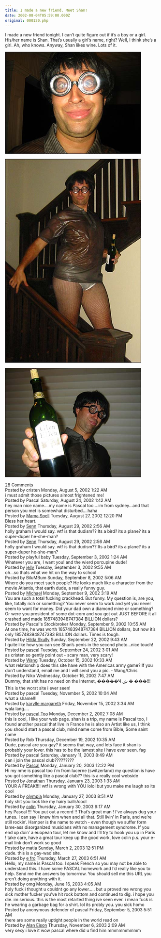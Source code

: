 ```yaml
---
title: I made a new friend. Meet Shan!
date: 2002-08-04T05:59:00.000Z
original: 000120.php
---
```


I made a new friend tonight. I can’t quite figure out if it’s a boy or a girl. His/her name is Shan. That’s usually a girl’s name, right? Well, I think she’s a girl. Ah, who knows. Anyway, Shan likes wine. Lots of it.

<p class="polaroid" style="--deg: -2deg"><img src="./shan-02.jpg" /></p>

<p class="polaroid" style="--deg: -2deg"><img src="./shan-01.jpg" /></p>

<p class="polaroid" style="--deg: -2deg"><img src="./shan-03.jpg" /></p>



<div class="commentdivider"></div><span class="commentheader">28 Comments</span>


<div class="commentdivider">
<span class="commentauthorbox">Posted by cristen</span>
<span class="commentdatebox">Monday, August  5, 2002</span>
<span class="commenttimebox"> 1:22 AM</span>
</div>
<div class="commentbody">i must admit those pictures almost frightened me!</div>
<div class="commentdivider">
<span class="commentauthorbox">Posted by Pascal</span>
<span class="commentdatebox">Saturday, August 24, 2002</span>
<span class="commenttimebox"> 1:42 AM</span>
</div>
<div class="commentbody">hey man nice name….my name is Pascal too….im from sydney…and that person you met is somewhat disturbed….haha</div>
<div class="commentdivider">
<span class="commentauthorbox">Posted by <a href="http://www.pascal.com/cgi-bin/mt/mt-comments.cgi?__mode=red&id=548">Mama Spell</a></span>
<span class="commentdatebox">Tuesday, August 27, 2002</span>
<span class="commenttimebox">12:20 PM</span>
</div>
<div class="commentbody">Bless her heart.</div>
<div class="commentdivider">
<span class="commentauthorbox">Posted by <a href="http://www.pascal.com/cgi-bin/mt/mt-comments.cgi?__mode=red&id=550">Senn</a></span>
<span class="commentdatebox">Thursday, August 29, 2002</span>
<span class="commenttimebox"> 2:56 AM</span>
</div>
<div class="commentbody">holly graham I would say. wtf is that dudism?? Its a bird? its a plane? its a super-duper he-she-man?</div>
<div class="commentdivider">
<span class="commentauthorbox">Posted by <a href="http://www.pascal.com/cgi-bin/mt/mt-comments.cgi?__mode=red&id=549">Senn</a></span>
<span class="commentdatebox">Thursday, August 29, 2002</span>
<span class="commenttimebox"> 2:56 AM</span>
</div>
<div class="commentbody">holly graham I would say. wtf is that dudism?? Its a bird? its a plane? its a super-duper he-she-man?</div>
<div class="commentdivider">
<span class="commentauthorbox">Posted by playful baby</span>
<span class="commentdatebox">Tuesday, September  3, 2002</span>
<span class="commenttimebox"> 1:24 AM</span>
</div>
<div class="commentbody">Whatever you are, I want you!  and the wierd porcupine dude!</div>
<div class="commentdivider">
<span class="commentauthorbox">Posted by <a href="http://www.pascal.com/cgi-bin/mt/mt-comments.cgi?__mode=red&id=552">jelly</a></span>
<span class="commentdatebox">Tuesday, September  3, 2002</span>
<span class="commenttimebox"> 9:55 AM</span>
</div>
<div class="commentbody">oh…so thats what we hit on the way to school</div>
<div class="commentdivider">
<span class="commentauthorbox">Posted by BiluMBum</span>
<span class="commentdatebox">Sunday, September  8, 2002</span>
<span class="commenttimebox"> 5:06 AM</span>
</div>
<div class="commentbody">Where do you meet such people? He looks much like a character from the movie Atlantis, that earth dude, a really funny guy.</div>
<div class="commentdivider">
<span class="commentauthorbox">Posted by <a href="mailto&#58;sabbat22&#64;yahoo&#46;com">Michael</a></span>
<span class="commentdatebox">Monday, September  9, 2002</span>
<span class="commenttimebox"> 3:19 AM</span>
</div>
<div class="commentbody">You are such a total fucking crackhead. But funny. My question is, are you, like, totally rich or something? You never seem to work and yet you never seem to want for money. Did your dad own a diamond mine or something? Or were you president of some dot-com and you got out JUST BEFORE it all crashed and made 1857483948747384 BILLION dollars?</div>
<div class="commentdivider">
<span class="commentauthorbox">Posted by Pascal's Stockbroker</span>
<span class="commentdatebox">Monday, September  9, 2002</span>
<span class="commenttimebox">10:55 AM</span>
</div>
<div class="commentbody">At one time, he was worth 1857483948747384 BILLION dollars, but now it’s only 1857483948747383 BILLION dollars. Times is tough.</div>
<div class="commentdivider">
<span class="commentauthorbox">Posted by <a href="mailto&#58;hilda&#64;forkitude&#46;com">Hilda Skully</a></span>
<span class="commentdatebox">Sunday, September 22, 2002</span>
<span class="commenttimebox"> 9:43 AM</span>
</div>
<div class="commentbody">I quite like how you can see Shan’s penis in the second photo…nice touch!</div>
<div class="commentdivider">
<span class="commentauthorbox">Posted by <a href="http://www.pascal.com/cgi-bin/mt/mt-comments.cgi?__mode=red&id=557">pascal</a></span>
<span class="commentdatebox">Tuesday, September 24, 2002</span>
<span class="commenttimebox"> 3:01 AM</span>
</div>
<div class="commentbody">as cristen so gently point out - scary man, very scary!</div>
<div class="commentdivider">
<span class="commentauthorbox">Posted by <a href="mailto&#58;christopher_crowder&#64;usa&#46;net">Wang</a></span>
<span class="commentdatebox">Tuesday, October 15, 2002</span>
<span class="commenttimebox">10:33 AM</span>
</div>
<div class="commentbody">what relationship does this site have with the Americas army game?  If you don’t understand, email me and I will send you a pic.  - Wang/Chris</div>
<div class="commentdivider">
<span class="commentauthorbox">Posted by Niko</span>
<span class="commentdatebox">Wednesday, October 16, 2002</span>
<span class="commenttimebox"> 7:47 AM</span>
</div>
<div class="commentbody">Dummy, that shit has no need on the Internet, �����Ҹ ښ � ���!!! This is the worst site i ever seen!</div>
<div class="commentdivider">
<span class="commentauthorbox">Posted by pascal</span>
<span class="commentdatebox">Tuesday, November  5, 2002</span>
<span class="commenttimebox">10:04 AM</span>
</div>
<div class="commentbody">what a shame!!!</div>
<div class="commentdivider">
<span class="commentauthorbox">Posted by <a href="mailto&#58;karylle&#46;margareth&#64;barfbag&#46;com">karylle margareth</a></span>
<span class="commentdatebox">Friday, November 15, 2002</span>
<span class="commenttimebox"> 3:34 AM</span>
</div>
<div class="commentbody">wala lang….</div>
<div class="commentdivider">
<span class="commentauthorbox">Posted by <a href="mailto&#58;pascaltcetran&#64;yahoo&#46;com">pascal Too</a></span>
<span class="commentdatebox">Monday, December  2, 2002</span>
<span class="commenttimebox"> 7:08 AM</span>
</div>
<div class="commentbody">this is cool, I like your web page. shan is a trip, my name is Pascal too, I found another pascal that live in France he is also an Artist like us, I think you should start a pascal club, mind name come from Bible, Some saint name</div>
<div class="commentdivider">
<span class="commentauthorbox">Posted by Rob</span>
<span class="commentdatebox">Thursday, December 19, 2002</span>
<span class="commenttimebox">10:35 AM</span>
</div>
<div class="commentbody">Dude, pascal are you gay? it seems that way, and lets face it shan is probably your lover. this has to be the lamest site i have ever seen. fag</div>
<div class="commentdivider">
<span class="commentauthorbox">Posted by pascal</span>
<span class="commentdatebox">Saturday, January 11, 2003</span>
<span class="commenttimebox"> 8:49 AM</span>
</div>
<div class="commentbody">can i join the pascal club?????????</div>
<div class="commentdivider">
<span class="commentauthorbox">Posted by <a href="mailto&#58;pascal&#64;aldo&#46;ch">Pascal</a></span>
<span class="commentdatebox">Monday, January 20, 2003</span>
<span class="commenttimebox">12:22 PM</span>
</div>
<div class="commentbody">Hi my nme is pascal too i`m from lucerne (switzerland)  my question is have you got something like a pascal club??  this is a really cool webside</div>
<div class="commentdivider">
<span class="commentauthorbox">Posted by <a href="mailto&#58;sexihotboy&#64;hotmail&#46;com">Jonathan</a></span>
<span class="commentdatebox">Thursday, January 23, 2003</span>
<span class="commenttimebox"> 1:33 AM</span>
</div>
<div class="commentbody">YOUR A FREAK!!!! wtf is wrong with YOU lolol but you make me laugh so its cool</div>
<div class="commentdivider">
<span class="commentauthorbox">Posted by <a href="mailto&#58;olyympiia&#64;aol&#46;com">olympia</a></span>
<span class="commentdatebox">Monday, January 27, 2003</span>
<span class="commenttimebox"> 8:51 AM</span>
</div>
<div class="commentbody">holy shit you look like my hairy balls!cool</div>
<div class="commentdivider">
<span class="commentauthorbox">Posted by <a href="mailto&#58;colin&#46;m&#64;blackvert&#46;com">colin</a></span>
<span class="commentdatebox">Thursday, January 30, 2003</span>
<span class="commenttimebox"> 9:17 AM</span>
</div>
<div class="commentbody">hey Pascal !!!  You put out a record !!  That’s great man !  I’ve always dug your tunes.  I can say I knew him when and all that.  Still livin’ in Paris, and we’re still rockin’.  Hamper is the name to watch - even though we suffer form lame-ass disorganized musicians with no management  syndrome.  If you end up doin’ a euopean tour, let me know and I’ll try to hook you up in Paris !  take care,  have a great tour   keep up the good work,  love  colin  p.s. your e-mail link don’t work so good</div>
<div class="commentdivider">
<span class="commentauthorbox">Posted by matia</span>
<span class="commentdatebox">Sunday, March  2, 2003</span>
<span class="commenttimebox">12:51 PM</span>
</div>
<div class="commentbody">dude. this is a gay-wad site.</div>
<div class="commentdivider">
<span class="commentauthorbox">Posted by <a href="http://www.pascal.com/cgi-bin/mt/mt-comments.cgi?__mode=red&id=570">e fro</a></span>
<span class="commentdatebox">Thursday, March 27, 2003</span>
<span class="commenttimebox"> 6:51 AM</span>
</div>
<div class="commentbody">Hello, my name is Pascal too. I speak French so you may not be able to understand this. I have some PASCAL homework and I’d really like you to help. Send me the answers by tomorrow. You should sell me this URL you aren’t doing anything with it.</div>
<div class="commentdivider">
<span class="commentauthorbox">Posted by omg</span>
<span class="commentdatebox">Monday, June 16, 2003</span>
<span class="commenttimebox"> 4:05 AM</span>
</div>
<div class="commentbody">holy fuck i thought u couldnt go any lower….. but u proved me wrong you sick mother fucker you’ve hit rock bottom and continued to dig. i hope you die. im serious. this is the most retarted thing ive seen ever. i mean fuck is he wearing a garbage bag for a shirt. lol its probly you. you sick homo</div>
<div class="commentdivider">
<span class="commentauthorbox">Posted by anonymous defender of pascal</span>
<span class="commentdatebox">Friday, September  5, 2003</span>
<span class="commenttimebox"> 5:51 AM</span>
</div>
<div class="commentbody">there are some really uptight people in the world read on</div>
<div class="commentdivider">
<span class="commentauthorbox">Posted by <a href="http://www.pascal.com/cgi-bin/mt/mt-comments.cgi?__mode=red&id=573">Alan Eison</a></span>
<span class="commentdatebox">Thursday, November  6, 2003</span>
<span class="commenttimebox"> 2:09 AM</span>
</div>
<div class="commentbody">very sexy i love it wow pascal where did u find him mmmmmmmmm</div>




